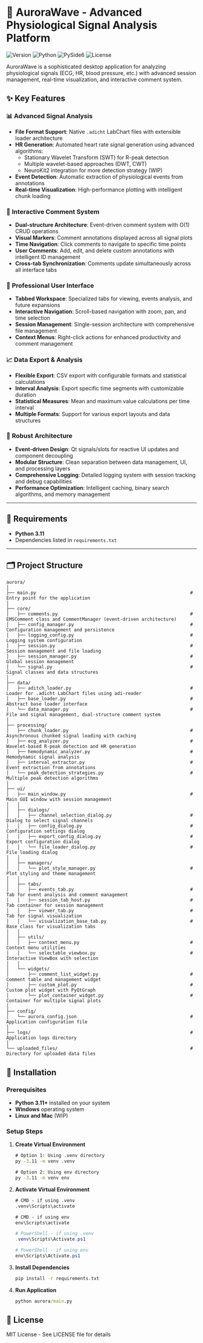 # 🌊 AuroraWave - Advanced Physiological Signal Analysis Platform

![Version](https://img.shields.io/badge/version-2.0.0-blue.svg)
![Python](https://img.shields.io/badge/python-3.11+-green.svg)
![PySide6](https://img.shields.io/badge/PySide6-6.9.0-orange.svg)
![License](https://img.shields.io/badge/license-MIT-lightgrey.svg)

AuroraWave is a sophisticated desktop application for analyzing physiological signals (ECG, HR, blood pressure, etc.) with advanced session management, real-time visualization, and interactive comment system.

## ✨ Key Features

### 📊 **Advanced Signal Analysis**
- **File Format Support**: Native `.adicht` LabChart files with extensible loader architecture
- **HR Generation**: Automated heart rate signal generation using advanced algorithms:
  - Stationary Wavelet Transform (SWT) for R-peak detection
  - Multiple wavelet-based approaches (DWT, CWT)
  - NeuroKit2 integration for more detection strategy (WIP)
- **Event Detection**: Automatic extraction of physiological events from annotations
- **Real-time Visualization**: High-performance plotting with intelligent chunk loading

### 💬 **Interactive Comment System**
- **Dual-structure Architecture**: Event-driven comment system with O(1) CRUD operations
- **Visual Markers**: Comment annotations displayed across all signal plots
- **Time Navigation**: Click comments to navigate to specific time points
- **User Comments**: Add, edit, and delete custom annotations with intelligent ID management
- **Cross-tab Synchronization**: Comments update simultaneously across all interface tabs

### 🎨 **Professional User Interface**
- **Tabbed Workspace**: Specialized tabs for viewing, events analysis, and future expansions
- **Interactive Navigation**: Scroll-based navigation with zoom, pan, and time selection
- **Session Management**: Single-session architecture with comprehensive file management
- **Context Menus**: Right-click actions for enhanced productivity and comment management

### 📈 **Data Export & Analysis**
- **Flexible Export**: CSV export with configurable formats and statistical calculations
- **Interval Analysis**: Export specific time segments with customizable duration
- **Statistical Measures**: Mean and maximum value calculations per time interval
- **Multiple Formats**: Support for various export layouts and data structures

### 🔧 **Robust Architecture**
- **Event-driven Design**: Qt signals/slots for reactive UI updates and component decoupling
- **Modular Structure**: Clean separation between data management, UI, and processing layers
- **Comprehensive Logging**: Detailed logging system with session tracking and debug capabilities
- **Performance Optimization**: Intelligent caching, binary search algorithms, and memory management

---

## 🧰 Requirements

- **Python 3.11**
- Dependencies listed in `requirements.txt`

---

## 🗂️ Project Structure

```plaintext
aurora/
│
├── main.py                                                         # Entry point for the application
│
├── core/
│   ├── comments.py                                                 # EMSComment class and CommentManager (event-driven architecture)
│   ├── config_manager.py                                           # Configuration management and persistence
│   ├── logging_config.py                                           # Logging system configuration
│   ├── session.py                                                  # Session management and file loading
│   ├── session_manager.py                                          # Global session management
│   └── signal.py                                                   # Signal classes and data structures
│
├── data/
│   ├── aditch_loader.py                                            # Loader for .adicht LabChart files using adi-reader
│   ├── base_loader.py                                              # Abstract base loader interface
│   └── data_manager.py                                             # File and signal management, dual-structure comment system
│
├── processing/
│   ├── chunk_loader.py                                             # Asynchronous chunked signal loading with caching
│   ├── ecg_analyzer.py                                             # Wavelet-based R-peak detection and HR generation
│   ├── hemodynamic_analyzer.py                                     # Hemodynamic signal analysis
│   ├── interval_extractor.py                                       # Event extraction from annotations
│   └── peak_detection_strategies.py                                # Multiple peak detection algorithms
│
├── ui/
│   ├── main_window.py                                              # Main GUI window with session management
│   │
│   ├── dialogs/
│   │   ├── channel_selection_dialog.py                             # Dialog to select signal channels
│   │   ├── config_dialog.py                                        # Configuration settings dialog
│   │   ├── export_config_dialog.py                                 # Export configuration dialog
│   │   └── file_loader_dialog.py                                   # File loading dialog
│   │
│   ├── managers/
│   │   └── plot_style_manager.py                                   # Plot styling and theme management
│   │
│   ├── tabs/
│   │   ├── events_tab.py                                           # Tab for event analysis and comment management
│   │   ├── session_tab_host.py                                     # Tab container for session management
│   │   ├── viewer_tab.py                                           # Tab for signal visualization
│   │   └── visualization_base_tab.py                               # Base class for visualization tabs
│   │
│   ├── utils/
│   │   ├── context_menu.py                                         # Context menu utilities
│   │   └── selectable_viewbox.py                                   # Interactive ViewBox with selection
│   │
│   └── widgets/
│       ├── comment_list_widget.py                                  # Comment table and management widget
│       ├── custom_plot.py                                          # Custom plot widget with PyQtGraph
│       └── plot_container_widget.py                                # Container for multiple signal plots
│
├── config/
│   └── aurora_config.json                                          # Application configuration file
│
├── logs/                                                           # Application logs directory
│
└── uploaded_files/                                                 # Directory for uploaded data files
```



## 🚀 Installation

### Prerequisites
- **Python 3.11+** installed on your system
- **Windows** operating system
- **Linux and Mac** (WIP)

### Setup Steps

1. **Create Virtual Environment**
   ```cmd
   # Option 1: Using .venv directory
   py -3.11 -m venv .venv
   
   # Option 2: Using env directory
   py -3.11 -m venv env
   ```

2. **Activate Virtual Environment**
   ```cmd
   # CMD - if using .venv
   .venv\Scripts\activate
   
   # CMD - if using env
   env\Scripts\activate
   ```
   
   ```powershell
   # PowerShell - if using .venv
   .venv\Scripts\Activate.ps1
   
   # PowerShell - if using env
   env\Scripts\Activate.ps1
   ```

3. **Install Dependencies**
   ```cmd
   pip install -r requirements.txt
   ```

4. **Run Application**
   ```cmd
   python aurora/main.py
   ```

## 📄 License

MIT License - See LICENSE file for details
